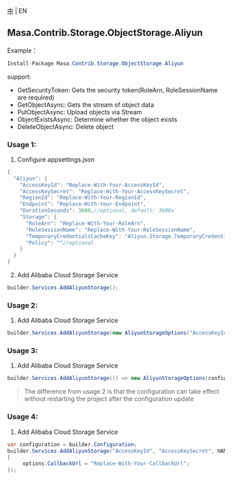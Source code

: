 [中](README.zh-CN.md) | EN

## Masa.Contrib.Storage.ObjectStorage.Aliyun

Example：

````C#
Install-Package Masa.Contrib.Storage.ObjectStorage.Aliyun
````

support:
* GetSecurityToken: Gets the security token(RoleArn, RoleSessionName are required)
* GetObjectAsync: Gets the stream of object data
* PutObjectAsync: Upload objects via Stream
* ObjectExistsAsync: Determine whether the object exists
* DeleteObjectAsync: Delete object

### Usage 1:

1. Configure appsettings.json
```` C#
{
  "Aliyun": {
    "AccessKeyId": "Replace-With-Your-AccessKeyId",
    "AccessKeySecret": "Replace-With-Your-AccessKeySecret",
    "RegionId": "Replace-With-Your-RegionId",
    "Endpoint": "Replace-With-Your-Endpoint",
    "DurationSeconds": 3600,//optional, default: 3600s
    "Storage": {
      "RoleArn": "Replace-With-Your-RoleArn",
      "RoleSessionName": "Replace-With-Your-RoleSessionName",
      "TemporaryCredentialsCacheKey": "Aliyun.Storage.TemporaryCredentials",//optional, default: Aliyun.Storage.TemporaryCredentials
      "Policy": ""//optional
    }
  }
}
````

2. Add Alibaba Cloud Storage Service

````C#
builder.Services.AddAliyunStorage();
````

### Usage 2:

1. Add Alibaba Cloud Storage Service

````C#
builder.Services.AddAliyunStorage(new AliyunStorageOptions("AccessKeyId", "AccessKeySecret", "regionId", "roleArn", "roleSessionName"));
````

### Usage 3:

1. Add Alibaba Cloud Storage Service

````C#
builder.Services.AddAliyunStorage(() => new AliyunStorageOptions(configuration["Aliyun:AccessKeyId"], configuration["Aliyun:AccessKeySecret"], configuration["Aliyun:RegionId"], configuration["Aliyun:RoleArn"], configuration ["Aliyun:RoleSessionName"]));
````

> The difference from usage 2 is that the configuration can take effect without restarting the project after the configuration update

### Usage 4:

1. Add Alibaba Cloud Storage Service

````C#
var configuration = builder.Configuration;
builder.Services.AddAliyunStorage("AccessKeyId", "AccessKeySecret", HANG_ZHOUE_REGIONID, Options.Enum.EndpointMode.Public, options =>
{
     options.CallbackUrl = "Replace-With-Your-CallbackUrl";
});
````